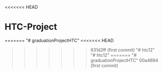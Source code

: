 <<<<<<< HEAD
# HTC-Project
=======
"# graduationProjectHTC" 
<<<<<<< HEAD
>>>>>>> 631d2ff (first commit)
"# htc12" 
"# htc12" 
=======
"# graduationProjectHTC" 
>>>>>>> 00a4694 (first commit)
